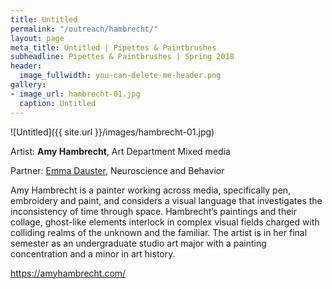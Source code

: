```yaml
---
title: Untitled
permalink: "/outreach/hambrecht/"
layout: page
meta_title: Untitled | Pipettes & Paintbrushes
subheadline: Pipettes & Paintbrushes | Spring 2018
header:
  image_fullwidth: you-can-delete-me-header.png
gallery:
- image_url: hambrecht-01.jpg
  caption: Untitled
---
```


![Untitled]({{ site.url }}/images/hambrecht-01.jpg)

Artist: **Amy Hambrecht**, Art Department
Mixed media

Partner: [Emma Dauster](http://thatslifesci.com/authors/edauster), Neuroscience and Behavior

Amy Hambrecht is a painter working across media, specifically pen, embroidery and paint, and considers a visual language that investigates the inconsistency of time through space. Hambrecht’s paintings and their collage, ghost-like elements interlock in complex visual fields charged with colliding realms of the unknown and the familiar.  The artist is in her final semester as an undergraduate studio art major with a painting concentration and a minor in art history.

https://amyhambrecht.com/
